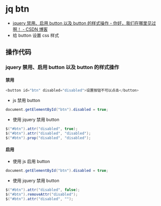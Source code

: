 # jq btn

- [jquery 禁用、启用 button 以及 button 的样式操作 - 你好，我们在哪里见过啊！ - CSDN 博客](https://blog.csdn.net/qq_38455201/article/details/80591530)
- 给 button 设置 css 样式

## 操作代码

### jquery 禁用、启用 button 以及 button 的样式操作

#### 禁用

```C#
<button id="btn" disabled="disabled">设置按钮不可以点击</button>
```

- js 禁用 button

```c#
document.getElementById("btn").disabled = true;
```

- 使用 jquery 禁用 button

```c#
$("#btn").attr("disabled", true);
$("#btn").attr("disabled", "disabled");
$("#btn").prop("disabled", "disabled");
```

#### 启用

- 使用 js 启用 button

```c#
document.getElementById("btn").disabled = true;
```

- 使用 jquery 禁用 button

```c#
$("#btn").attr("disabled", false);
$("#btn").removeAttr("disabled");
$("#btn").attr("disabled", "");
```
